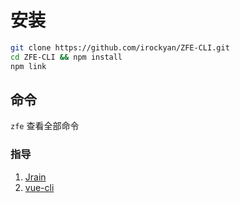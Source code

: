 # 安装

```bash
git clone https://github.com/irockyan/ZFE-CLI.git
cd ZFE-CLI && npm install
npm link
```

## 命令

`zfe` 查看全部命令

### 指导

1. [Jrain](https://segmentfault.com/a/1190000006190814)
1. [vue-cli](https://github.com/vuejs/vue-cli)